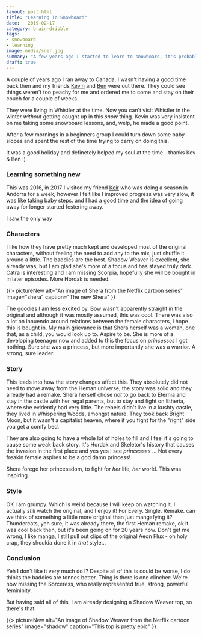 ```yaml
---
layout: post.html
title: "Learning To Snowboard"
date:   2019-02-17
category: brain-dribble
tags:
- snowboard
- learning
image: media/sner.jpg
summary: "A few years ago I started to learn to snowboard, it's probably the most demanded thing I have tried to do"
draft: true
---
```


A couple of years ago I ran away to Canada. I wasn't having a good time back then and my friends [Kevin]() and [Ben]() were out there. They could see things weren't too peachy for me and ordered me to come and stay on their couch for a couple of weeks.

They were living in Whistler at the time. Now you can't visit Whistler in the winter _without_ getting caught up in this *snow* thing. Kevin was very insistent on me taking some snowboard lessons, and, welp, he made a good point.

After a few mornings in a beginners group I could turn down some baby slopes and spent the rest of the time trying to carry on doing this.

It was a good holiday and definetely helped my soul at the time - thanks Kev & Ben :)

### Learning something new

This was 2016, in 2017 I visited my friend [Keir]() who was doing a season in Andorra for a week, however I felt like I improved progress was very slow, it was like taking baby steps. and I had a good time and the idea of going away for longer started festering away.

I saw the only way






### Characters

I like how they have pretty much kept and developed most of the original characters, without feeling the need to add any to the mix, just shuffle it around a little. The baddies are the best. Shadow Weaver is excellent, she already was, but I am glad she's more of a focus and has stayed truly dark. Catra is interesting and I am missing Scorpia, hopefully she will be bought in in later episodes. More Hordak is needed.

{{> pictureNew alt="An image of Shera from the Netflix cartoon series" image="shera" caption="The new Shera" }}

The goodies I am less excited by. Bow wasn't apparently straight in the original and although it was mostly assumed, this was cool. There was also a lot on innuendo around relations between the female characters, I hope this is bought in. My main grievance is that Shera herself was a woman, one that, as a child, you would look up to. Aspire to be. She is more of a developing teenager now and added to this the focus on _princesses_ I got nothing. Sure she was a princess, but more importantly she was a warrior. A strong, sure leader.

### Story

This leads into how the story changes affect this. They absolutely did not need to move away from the Heman universe, the story was solid and they already had a remake. Shera herself chose _not_ to go back to Eternia and stay in the castle with her regal parents, but to stay and fight on Etheria, where she evidently had very little. The rebels didn't live in a kushty castle, they lived in Whispering Woods, amongst nature. They took back Bright Moon, but it wasn't a capitalist heaven, where if you fight for the "right" side you get a comfy bed.

They are also going to have a whole lot of holes to fill and I feel it's going to cause some weak back story. It's Hordak and Skeletor's history that causes the invasion in the first place and yes yes I see _princesses_ ... Not every freakin female aspires to be a god damn princess!

Shera forego her princessdom, to fight for _her_ life, _her_ world. This was inspiring.

### Style

OK I am grumpy. Which is weird because I will keep on watching it. I actually _still_ watch the original, and I enjoy it! For Every. Single. Remake. can we think of something a little more original than just mangafying it? Thundercats, yeh sure, it was already there, the first Heman remake, ok it was cool back then, but it's been going on for 20 years now. Don't get me wrong, I like manga, I still pull out clips of the original Aeon Flux - oh holy crap, they shoulda done it in _that_ style...

### Conclusion

Yeh I don't like it very much do I? Despite all of this is could be worse, I do thinks the baddies are tonnes better. Thing is there is one clincher: We're now missing the Sorceress, who really represented true, strong, powerful femininity.

But having said all of this, I am already designing a Shadow Weaver top, so there's that.

{{> pictureNew alt="An image of Shadow Weaver from the Netflix cartoon series" image="shadow" caption="This top is pretty epic" }}
